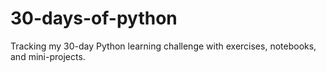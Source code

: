 # 30-days-of-python
Tracking my 30-day Python learning challenge with exercises, notebooks, and mini-projects.
